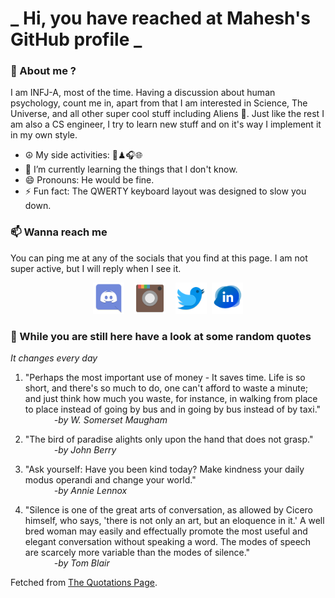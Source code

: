 # **_ Hi, you have reached at Mahesh's GitHub profile _**
### 🌸 About me ?
I am INFJ-A, most of the time. Having a discussion about human psychology, count me in, apart from that I am interested in Science, The Universe, and all other super cool stuff including Aliens 🤫. Just like the rest I am also a CS engineer, I try to learn new stuff and on it's way I implement it in my own style. 
- ☮ My side activities: 🎨♟🎧🌐
- 🌱 I’m currently learning the things that I don't know.
- 😄 Pronouns: He would be fine.
- ⚡ Fun fact: The QWERTY keyboard layout was designed to slow you down.

### 📫 Wanna reach me
You can ping me at any of the socials that you find at this page. I am not super active, but I will reply when I see it.
<p align="center">
<a href="https://discordapp.com/users/733328856957714472"><img src="./Assets/Papirus-Team-Papirus-Apps-Discord.svg" height="50px" width="50px" ></a>&nbsp; &nbsp;  
<a href ="https://instagram.com/obl1v_on"><img src="./Assets/Papirus-Team-Papirus-Apps-Instagram.svg" height="50px" width="50px" ></a>&nbsp;  &nbsp; 
<a href ="https://twitter.com/MaheshN2000"><img src="./Assets/Papirus-Team-Papirus-Apps-Twitter.svg" height ="50px" width="50px" ></a>&nbsp;
<a href ="https://linkedin.com/in/mahesh2000"><img src="./Assets/in.png" height ="50px" width="50px" ></a>

</p>



### 🔰 While you are still here have a look at some random quotes
*It changes every day*

<!-- BLOG-POST-LIST:START -->
 1.  "Perhaps the most important use of money - It saves time. Life is so short, and there's so much to do, one can't afford to waste a minute; and just think how much you waste, for instance, in walking from place to place instead of going by bus and in going by bus instead of by taxi." <br> &emsp;&emsp;&emsp; <i>-by W. Somerset Maugham</i> 

 2.  "The bird of paradise alights only upon the hand that does not grasp." <br> &emsp;&emsp;&emsp; <i>-by John Berry</i> 

 3.  "Ask yourself: Have you been kind today? Make kindness your daily modus operandi and change your world." <br> &emsp;&emsp;&emsp; <i>-by Annie Lennox</i> 

 4.  "Silence is one of the great arts of conversation, as allowed by Cicero himself, who says, 'there is not only an art, but an eloquence in it.' A well bred woman may easily and effectually promote the most useful and elegant conversation without speaking a word. The modes of speech are scarcely more variable than the modes of silence." <br> &emsp;&emsp;&emsp; <i>-by Tom Blair</i> 
<!-- BLOG-POST-LIST:END -->
Fetched from <a href="http://www.quotationspage.com/data/mqotd.rss"> The Quotations Page</a>.
<!-- The above quotes are fetched from " http://www.quotationspage.com/data/mqotd.rss " and the github action used was gautamkrishnar/blog-post-workflow@master -->
